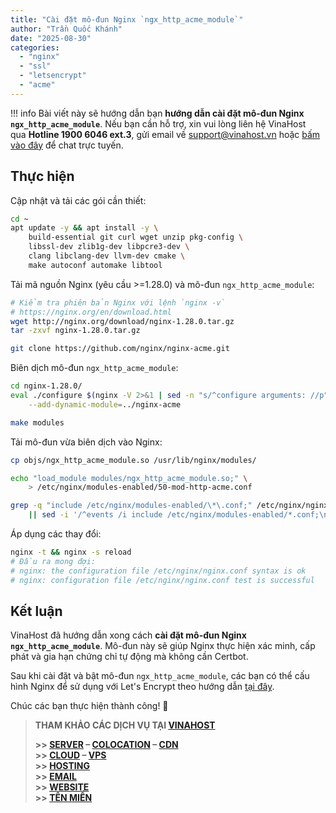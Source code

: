 ```yaml
---
title: "Cài đặt mô-đun Nginx `ngx_http_acme_module`"
author: "Trần Quốc Khánh"
date: "2025-08-30"
categories:
  - "nginx"
  - "ssl"
  - "letsencrypt"
  - "acme"
---
```


!!! info
    Bài viết này sẽ hướng dẫn bạn **hướng dẫn cài đặt mô-đun Nginx `ngx_http_acme_module`**. Nếu bạn cần hỗ trợ, xin vui lòng liên hệ VinaHost qua **Hotline 1900 6046 ext.3**, gửi email về [support@vinahost.vn](mailto:support@vinahost.vn) hoặc [bấm vào đây](https://livechat.vinahost.vn/chat.php) để chat trực tuyến.

## Thực hiện

Cập nhật và tải các gói cần thiết:

```bash
cd ~
apt update -y && apt install -y \
    build-essential git curl wget unzip pkg-config \
    libssl-dev zlib1g-dev libpcre3-dev \
    clang libclang-dev llvm-dev cmake \
    make autoconf automake libtool
```

Tải mã nguồn Nginx (yêu cầu >=1.28.0) và mô-đun `ngx_http_acme_module`:

```bash
# Kiểm tra phiên bản Nginx với lệnh `nginx -v`
# https://nginx.org/en/download.html
wget http://nginx.org/download/nginx-1.28.0.tar.gz
tar -zxvf nginx-1.28.0.tar.gz

git clone https://github.com/nginx/nginx-acme.git
```

Biên dịch mô-đun `ngx_http_acme_module`:

```bash
cd nginx-1.28.0/
eval ./configure $(nginx -V 2>&1 | sed -n "s/^configure arguments: //p") \
    --add-dynamic-module=../nginx-acme

make modules
```

Tải mô-đun vừa biên dịch vào Nginx:

```bash
cp objs/ngx_http_acme_module.so /usr/lib/nginx/modules/

echo "load_module modules/ngx_http_acme_module.so;" \
    > /etc/nginx/modules-enabled/50-mod-http-acme.conf

grep -q "include /etc/nginx/modules-enabled/\*\.conf;" /etc/nginx/nginx.conf \
    || sed -i '/^events /i include /etc/nginx/modules-enabled/*.conf;\n' /etc/nginx/nginx.conf
```

Áp dụng các thay đổi:

```bash
nginx -t && nginx -s reload
# Đầu ra mong đợi:
# nginx: the configuration file /etc/nginx/nginx.conf syntax is ok
# nginx: configuration file /etc/nginx/nginx.conf test is successful
```

## Kết luận

VinaHost đã hướng dẫn xong cách **cài đặt mô-đun Nginx `ngx_http_acme_module`**. Mô-đun này sẽ giúp Nginx thực hiện xác minh, cấp phát và gia hạn chứng chỉ tự động mà không cần Certbot.

Sau khi cài đặt và bật mô-đun `ngx_http_acme_module`, các bạn có thể cấu hình Nginx để sử dụng với Let's Encrypt theo hướng dẫn [tại đây](https://kb.vinahost.vn/nginx-native-support-acme/).

Chúc các bạn thực hiện thành công! 🍻

> **THAM KHẢO CÁC DỊCH VỤ TẠI [VINAHOST](https://vinahost.vn/)**
>
> **\>> [SERVER](https://vinahost.vn/thue-may-chu-rieng/) – [COLOCATION](https://vinahost.vn/colocation.html) – [CDN](https://vinahost.vn/dich-vu-cdn-chuyen-nghiep)**  
> **\>> [CLOUD](https://vinahost.vn/cloud-server-gia-re/) – [VPS](https://vinahost.vn/vps-ssd-chuyen-nghiep/)**  
> **\>> [HOSTING](https://vinahost.vn/wordpress-hosting)**  
> **\>> [EMAIL](https://vinahost.vn/email-hosting)**  
> **\>> [WEBSITE](http://vinawebsite.vn/)**  
> **\>> [TÊN MIỀN](https://vinahost.vn/ten-mien-gia-re/)**
